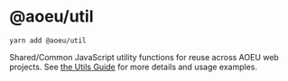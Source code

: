 # @aoeu/util

```shell
yarn add @aoeu/util
```

Shared/Common JavaScript utility functions for reuse across AOEU web projects. See [the Utils Guide](https://theartofeducation.github.io/ui-common/?path=/story/packages-utils--page) for more details and usage examples.
